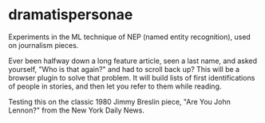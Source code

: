 # dramatispersonae

Experiments in the ML technique of NEP (named entity recognition), used on journalism pieces. 

Ever been halfway down a long feature article, seen a last name, and asked yourself, "Who is that again?" and had to scroll back up? This will be a browser plugin to solve that problem. It will build lists of first identifications of people in stories, and then let you refer to them while reading.

Testing this on the classic 1980 Jimmy Breslin piece, "Are You John Lennon?" from the New York Daily News.